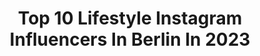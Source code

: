 ---
title: Top 10 Lifestyle Instagram Influencers In Berlin In 2023
description: >-
  Find top lifestyle Instagram influencers in Berlin in 2023. Most popular hashtags: #lifestyle #berlin #fashion #ootd.
platform: Instagram
hits: 427
text_top: Discover the top-rated Instagram profiles on inBeat.
text_bottom: Our search engine has 427 Instagram influencers like this in Berlin, Germany for you to connect with.
profiles:
  - username: "ledea_dominik_"
    fullname: >-
      Ledea Dominik
    bio: >-
      📍Berlin/Leipzig 📸 Model #opposuits 🎬In aller Freundschaft 🎬 Mieten Kaufen Wohnen 🎬 Abenteuer Leben 🎬Erstmal zu Penny 🎬R&V Versicherung
    location: "Germany"
    followers: 46536
    engagement: 1271
    commentsToLikes: 0.001311
    id: ck5pyto1qxr1q0i11d3mqwq1g
    verified: false
    hashtags: "#fashion, #insta, #nice, #photography"
  - username: "baerliner_luft"
    fullname: >-
      Berliner Luft
    bio: >-
      Erste Berliner Luft - Community Seite © #nosponsoring durch Schilkin -don't drink and drive- Fotos von euch per PN sind gerne gesehen ☺
    location: "Germany"
    followers: 4987
    engagement: 1336
    commentsToLikes: 0.007120
    id: ck6005p9mczxr0i14mamijj0s
    verified: false
    hashtags: "#push, #community, #love, #schilkin"
  - username: "aaylingk"
    fullname: >-
      •Gülcan Aylin•
    bio: >-
      Aylin 👩🏻‍💻Beauty | Fashion | Lifestyle 📍Berlin / Germany
    location: "Germany"
    followers: 127909
    engagement: 648
    commentsToLikes: 0.015834
    id: ck15uh2ozn5gu0i19daoe8clk
    verified: false
    hashtags: "#getthelook, #zalandostyle, #safirashine"
  - username: "lennartmarlon_"
    fullname: >-
      Lennart Marlon Flottemesch
    bio: >-
      28 german 🦁 Founder of @lennartmarlon_thelabel Blogger/Actor & Worldtraveller 🌎🌏🌍 based in #Düsseldorf Next - #berlin #lifestyle #beauty #dogdad
    location: "Germany"
    followers: 113517
    engagement: 246
    commentsToLikes: 0.011317
    id: ck0vyxyhp6c1e0i19v126mv0z
    verified: false
    hashtags: "#madeingermany, #guy, #blonde, #handmade"
  - username: "mrsunicorn.de"
    fullname: >-
      ❥ Mrs Unicorn by Celine
    bio: >-
      Travel | Dance | Lifestyle 📍 Berlin, Germany
    location: "Germany"
    followers: 14237
    engagement: 32
    commentsToLikes: 0.050768
    id: ck0vuyu6xmrpb0i1946fd325h
    verified: false
    hashtags: "#oceanlover, #quoteoftheday, #happygirl, #vacationmode"
  - username: "debo3295"
    fullname: >-
      Debo
    bio: >-
      》Berlin📍 》Suzuki GSXR 600er L1 🏍 》👫@alphavlogss 》Motorradbekleidung 👚 @buese 》Felgen 💯 @indiv.style 》Motovloggerin
    location: "Germany"
    followers: 17937
    engagement: 937
    commentsToLikes: 0.013739
    id: ck6u6g9wqffgp0j7106sqrakx
    verified: false
    hashtags: "#alpharudel, #bikefam, #suzuki, #mivv"
  - username: "sarahvogue_"
    fullname: >-
      SARAH VOGUE ツ
    bio: >-
      FASHION | BEAUTY | TRAVEL ⇢ 𝑤𝑖𝑙𝑑 𝑠𝑝𝑖𝑟𝑖𝑡,𝑠𝑜𝑓𝑡 ℎ𝑒𝑎𝑟𝑡,𝑠𝑤𝑒𝑒𝑡 𝑠𝑜𝑢𝑙 #girlpower⚡️ Google SEA Marketing Expert |Berlin,spanish girl✌🏽 ✉️ Mail@sarahvogue.com
    location: "Germany"
    followers: 21477
    engagement: 293
    commentsToLikes: 0.132609
    id: ck9wdicm6fr8s0j7826663l1s
    verified: false
    hashtags: "#karokauer, #dailyinspiration, #shape, #berlinblogger"
  - username: "saman_ibiza"
    fullname: >-
      
    bio: >-
      🌏 🇩🇪🇮🇷 📍 Cologne | Teheran
    location: "Germany"
    followers: 59254
    engagement: 435
    commentsToLikes: 0.030684
    id: ck55ph1nbajlr0i11le5apqba
    verified: false
    hashtags: "#fussball, #hellsangels, #pictureoftheday, #cologne"
  - username: "celinajadakerr"
    fullname: >-
      Celina Kerr 🦋
    bio: >-
      🎓B.A. Media & Communication Management ✉️ Management @musetheagency this profile includes advertising
    location: "Germany"
    followers: 98676
    engagement: 1795
    commentsToLikes: 0.006951
    id: ck5hclxbtir5g0i11wrprl4cs
    verified: false
    hashtags: "#fashion, #outfitideas, #look, #brown"
  - username: "fashion_and_more_by_monika"
    fullname: >-
      Monika
    bio: >-
      Influencer/Blogger 📌aus Berlin. 💚Fashion, Reisen, Essen💕. Träume nicht Dein Leben, lebe Deinen Traum . Email: monikaguhl.blog@gmail.com
    location: "Germany"
    followers: 129748
    engagement: 87
    commentsToLikes: 0.191629
    id: ck0tzjh65qi6h0i19b3e6tmbs
    verified: false
    hashtags: "#womanwithstyle, #picotd, #germanwoman, #stayups"
---